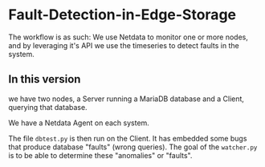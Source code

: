 # Fault-Detection-in-Edge-Storage

The workflow is as such:
We use Netdata to monitor one or more nodes, and by leveraging it's API we use the timeseries to detect faults in the system.

## In this version

we have two nodes, a Server running a MariaDB database and a Client, querying that database.

We have a Netdata Agent on each system.

The file `dbtest.py` is then run on the Client. It has embedded some bugs that produce database "faults" (wrong queries). The goal of the `watcher.py` is to be able to determine these "anomalies" or "faults".
